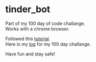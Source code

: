 # tinder_bot

Part of my 100 day of code challange.  
Works with a chrome browser.  

Followed this [tutorial](https://www.youtube.com/watch?v=lvFAuUcowT4).  
Here is my [log](https://github.com/Organwolf/100-days-of-code/blob/master/log.md) for my 100 day challange.  

Have fun and stay safe!
